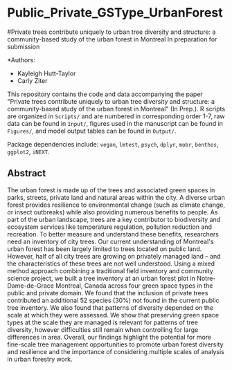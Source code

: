 # Public_Private_GSType_UrbanForest

#Private trees contribute uniquely to urban tree diversity and structure: a community-based study of the urban forest in Montreal
In preparation for submission 


*Authors:
+ Kayleigh Hutt-Taylor
+ Carly Ziter 


This repository contains the code and data accompanying the paper "Private trees contribute uniquely to urban tree diversity and structure: a community-based study of the urban forest in Montreal" (In Prep.). 
R scripts are organized in `Scripts/` and are numbered in corresponding order 1-7, raw data can be found in `Input/`, figures used in the manuscript can be found in `Figures/`, and model output tables can be found in `Output/`.

Package dependencies include: `vegan`, `lmtest`, `psych`, `dplyr`, `mobr`, `benthos`, `ggplot2`, `iNEXT`.


## Abstract
The urban forest is made up of the trees and associated green spaces in parks, streets, private land and natural areas within the city. A diverse urban forest provides resilience to environmental change (such as climate change, or insect outbreaks) while also providing numerous benefits to people. As part of the urban landscape, trees are a key contributor to biodiversity and ecosystem services like temperature regulation, pollution reduction and recreation. To better measure and understand these benefits, researchers need an inventory of city trees. Our current understanding of Montreal's urban forest has been largely limited to trees located on public land. However, half of all city trees are growing on privately managed land – and the characteristics of these trees are not well understood. Using a mixed method approach combining a traditional field inventory and community science project, we built a tree inventory at an urban forest plot in Notre-Dame-de-Grace Montreal, Canada across four green space types in the public and private domain. We found that the inclusion of private trees contributed an additional 52 species (30%) not found in the current public tree inventory. We also found that patterns of diversity depended on the scale at which they were assessed. We show that preserving green space types at the scale they are managed is relevant for patterns of tree diversity, however difficulties still remain when controlling for large differences in area. Overall, our findings highlight the potential for more fine-scale tree management opportunities to promote urban forest diversity and resilience and the importance of considering multiple scales of analysis in urban forestry work.
